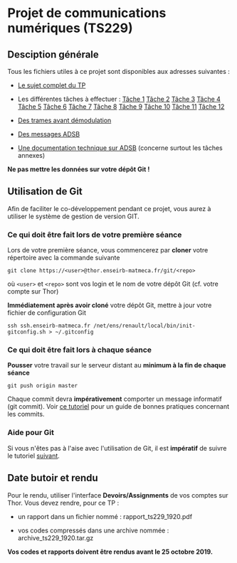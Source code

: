 # Projet de communications numériques (TS229)

## Desciption générale
Tous les fichiers utiles à ce projet sont disponibles aux adresses suivantes :

* [Le sujet complet du TP](https://github.com/rtajan/TS229/blob/master/doc/sujet/sujet.pdf)

* Les différentes tâches à effectuer : 
[Tâche 1](https://github.com/rtajan/TS229/blob/master/doc/sujet/tache1.pdf) 
[Tâche 2](https://github.com/rtajan/TS229/blob/master/doc/sujet/tache2.pdf) 
[Tâche 3](https://github.com/rtajan/TS229/blob/master/doc/sujet/tache3.pdf) 
[Tâche 4](https://github.com/rtajan/TS229/blob/master/doc/sujet/tache4.pdf)
[Tâche 5](https://github.com/rtajan/TS229/blob/master/doc/sujet/tache5.pdf)
[Tâche 6](https://github.com/rtajan/TS229/blob/master/doc/sujet/tache6.pdf)
[Tâche 7](https://github.com/rtajan/TS229/blob/master/doc/sujet/tache7.pdf)
[Tâche 8](https://github.com/rtajan/TS229/blob/master/doc/sujet/tache8.pdf)
[Tâche 9](https://github.com/rtajan/TS229/blob/master/doc/sujet/tache9.pdf)
[Tâche 10](https://github.com/rtajan/TS229/blob/master/doc/sujet/tache10.pdf) 
[Tâche 11](https://github.com/rtajan/TS229/blob/master/doc/sujet/tache11.pdf)
[Tâche 12](https://github.com/rtajan/TS229/blob/master/doc/sujet/tache12.pdf)  

* [Des trames avant démodulation](https://thor.enseirb-matmeca.fr/ruby/submissions/2075/download/9f9a0fd1a51c10addd79dd4fab8d3b48b26238829ffb0f5a1d427c5e94e68deb)

* [Des messages ADSB](https://thor.enseirb-matmeca.fr/ruby/submissions/2076/download/127286e770a32ee45991d65a0c86b87f246149abd85f10f805b654bec27cbddc)

* [Une documentation technique sur ADSB](https://thor.enseirb-matmeca.fr/ruby/submissions/2077/download/326c5324ffb1f58b86481b5ece787d3f2fd61b3e07d2a663b02f6312e0647c57) (concerne surtout les tâches annexes)

**Ne pas mettre les données sur votre dépôt Git !**

## Utilisation de Git

 Afin de faciliter le co-développement pendant ce projet, vous aurez à utiliser le système de gestion de version GIT. 

### Ce qui doit être fait lors de votre première séance
Lors de votre première séance, vous commencerez par **cloner** votre répertoire avec la commande suivante

```
git clone https://<user>@thor.enseirb-matmeca.fr/git/<repo>
```

où `<user>` et `<repo>` sont vos login et le nom de votre dépôt Git (cf. votre compte sur Thor)

**Immédiatement après avoir cloné** votre dépôt Git, mettre à jour votre fichier de configuration Git

``` 
ssh ssh.enseirb-matmeca.fr /net/ens/renault/local/bin/init-gitconfig.sh > ~/.gitconfig
```

### Ce qui doit être fait lors à chaque séance

**Pousser** votre travail sur le serveur distant au **minimum à la fin de chaque séance** 

``` 
git push origin master
```

Chaque commit devra **impérativement** comporter un message informatif (git commit). Voir [ce tutoriel](https://chris.beams.io/posts/git-commit/) pour un guide de bonnes pratiques concernant les commits.

### Aide pour Git
Si vous n'êtes pas à l'aise avec l'utilisation de Git, il est **impératif** de suivre le tutoriel [suivant](http://www.labri.fr/perso/renault/working/teaching/projets/git.php).

## Date butoir et rendu
Pour le rendu, utiliser l'interface **Devoirs/Assignments** de vos comptes sur Thor. Vous devez rendre, pour ce TP : 

* un rapport dans un fichier nommé : rapport_ts229_1920.pdf

* vos codes compressés dans une archive nommée : archive_ts229_1920.tar.gz

**Vos codes et rapports doivent être rendus avant le 25 octobre 2019.**
